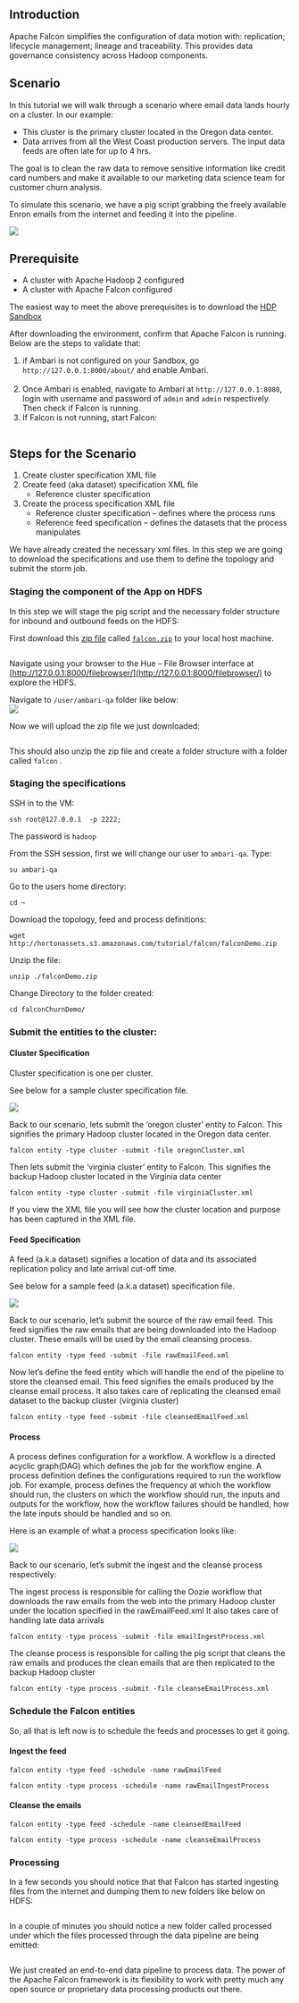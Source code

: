 ## Introduction

Apache Falcon simplifies the configuration of data motion with: replication; lifecycle management; lineage and traceability. This provides data governance consistency across Hadoop components.

## Scenario

In this tutorial we will walk through a scenario where email data lands hourly on a cluster. In our example:

*   This cluster is the primary cluster located in the Oregon data center.
*   Data arrives from all the West Coast production servers. The input data feeds are often late for up to 4 hrs.

The goal is to clean the raw data to remove sensitive information like credit card numbers and make it available to our marketing data science team for customer churn analysis.

To simulate this scenario, we have a pig script grabbing the freely available Enron emails from the internet and feeding it into the pipeline.

![](http://hortonassets.s3.amazonaws.com/tutorial/falcon/images/arch.png)

## Prerequisite

*   A cluster with Apache Hadoop 2 configured
*   A cluster with Apache Falcon configured

The easiest way to meet the above prerequisites is to download the [HDP Sandbox](http://hortonworks.com/downloads)

After downloading the environment, confirm that Apache Falcon is running. Below are the steps to validate that:

1.  if Ambari is not configured on your Sandbox, go `http://127.0.0.1:8000/about/` and enable Ambari.  
    ![<Display Name>](http://hortonassets.s3.amazonaws.com/tutorial/falcon/images/ambari.png)
2.  Once Ambari is enabled, navigate to Ambari at `http://127.0.0.1:8080`, login with username and password of `admin` and `admin` respectively. Then check if Falcon is running.![<Display Name>](http://hortonassets.s3.amazonaws.com/tutorial/falcon/images/ambari2.png)
3.  If Falcon is not running, start Falcon:

![<Display Name>](http://hortonassets.s3.amazonaws.com/tutorial/falcon/images/falconstart.png)

## Steps for the Scenario

1.  Create cluster specification XML file
2.  Create feed (aka dataset) specification XML file
    *   Reference cluster specification
3.  Create the process specification XML file
    *   Reference cluster specification – defines where the process runs
    *   Reference feed specification – defines the datasets that the process manipulates

We have already created the necessary xml files. In this step we are going to download the specifications and use them to define the topology and submit the storm job.

### Staging the component of the App on HDFS

In this step we will stage the pig script and the necessary folder structure for inbound and outbound feeds on the HDFS:

First download this [zip file](http://hortonassets.s3.amazonaws.com/tutorial/falcon/falcon.zip) called [`falcon.zip`](http://hortonassets.s3.amazonaws.com/tutorial/falcon/falcon.zip) to your local host machine.

![<Display Name>](http://hortonassets.s3.amazonaws.com/tutorial/falcon/images/unzip.png)

Navigate using your browser to the Hue – File Browser interface at [http://127.0.0.1:8000/filebrowser/](http://127.0.0.1:8000/filebrowser/) to explore the HDFS.

Navigate to `/user/ambari-qa` folder like below:  
![](http://hortonassets.s3.amazonaws.com/tutorial/falcon/images/file-browser.png)

Now we will upload the zip file we just downloaded:

![<Display Name>](http://hortonassets.s3.amazonaws.com/tutorial/falcon/images/uploadzip.png)

This should also unzip the zip file and create a folder structure with a folder called `falcon` .

### Staging the specifications

SSH in to the VM:

`ssh root@127.0.0.1  -p 2222;`

The password is `hadoop`

From the SSH session, first we will change our user to `ambari-qa`. Type:

`su ambari-qa`

Go to the users home directory:

`cd ~`

Download the topology, feed and process definitions:

`wget http://hortonassets.s3.amazonaws.com/tutorial/falcon/falconDemo.zip`

Unzip the file:

`unzip ./falconDemo.zip`

Change Directory to the folder created:

`cd falconChurnDemo/`

### Submit the entities to the cluster:

#### Cluster Specification

Cluster specification is one per cluster.

See below for a sample cluster specification file.

![](http://hortonassets.s3.amazonaws.com/tutorial/falcon/images/cluster-spec.png)

Back to our scenario, lets submit the ‘oregon cluster’ entity to Falcon. This signifies the primary Hadoop cluster located in the Oregon data center.

`falcon entity -type cluster -submit -file oregonCluster.xml`

Then lets submit the ‘virginia cluster’ entity to Falcon. This signifies the backup Hadoop cluster located in the Virginia data center

`falcon entity -type cluster -submit -file virginiaCluster.xml`

If you view the XML file you will see how the cluster location and purpose has been captured in the XML file.

#### Feed Specification

A feed (a.k.a dataset) signifies a location of data and its associated replication policy and late arrival cut-off time.

See below for a sample feed (a.k.a dataset) specification file.

![](http://hortonassets.s3.amazonaws.com/tutorial/falcon/images/feed-spec.png)

Back to our scenario, let’s submit the source of the raw email feed. This feed signifies the raw emails that are being downloaded into the Hadoop cluster. These emails will be used by the email cleansing process.

`falcon entity -type feed -submit -file rawEmailFeed.xml`

Now let’s define the feed entity which will handle the end of the pipeline to store the cleansed email. This feed signifies the emails produced by the cleanse email process. It also takes care of replicating the cleansed email dataset to the backup cluster (virginia cluster)

`falcon entity -type feed -submit -file cleansedEmailFeed.xml`

#### Process

A process defines configuration for a workflow. A workflow is a directed acyclic graph(DAG) which defines the job for the workflow engine. A process definition defines the configurations required to run the workflow job. For example, process defines the frequency at which the workflow should run, the clusters on which the workflow should run, the inputs and outputs for the workflow, how the workflow failures should be handled, how the late inputs should be handled and so on.

Here is an example of what a process specification looks like:

![](http://hortonassets.s3.amazonaws.com/tutorial/falcon/images/process-spec.png)

Back to our scenario, let’s submit the ingest and the cleanse process respectively:

The ingest process is responsible for calling the Oozie workflow that downloads the raw emails from the web into the primary Hadoop cluster under the location specified in the rawEmailFeed.xml It also takes care of handling late data arrivals

`falcon entity -type process -submit -file emailIngestProcess.xml`

The cleanse process is responsible for calling the pig script that cleans the raw emails and produces the clean emails that are then replicated to the backup Hadoop cluster

`falcon entity -type process -submit -file cleanseEmailProcess.xml`

### Schedule the Falcon entities

So, all that is left now is to schedule the feeds and processes to get it going.

#### Ingest the feed

`falcon entity -type feed -schedule -name rawEmailFeed`

`falcon entity -type process -schedule -name rawEmailIngestProcess`

#### Cleanse the emails

`falcon entity -type feed -schedule -name cleansedEmailFeed`

`falcon entity -type process -schedule -name cleanseEmailProcess`

### Processing

In a few seconds you should notice that that Falcon has started ingesting files from the internet and dumping them to new folders like below on HDFS:

![<Display Name>](http://hortonassets.s3.amazonaws.com/tutorial/falcon/images/input.png)

In a couple of minutes you should notice a new folder called processed under which the files processed through the data pipeline are being emitted:

![<Display Name>](http://hortonassets.s3.amazonaws.com/tutorial/falcon/images/output.png)

We just created an end-to-end data pipeline to process data. The power of the Apache Falcon framework is its flexibility to work with pretty much any open source or proprietary data processing products out there.